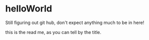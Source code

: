 helloWorld
==========

Still figuring out git hub, don't expect anything much to be in here!

this is the read me, as you can tell by the title.
